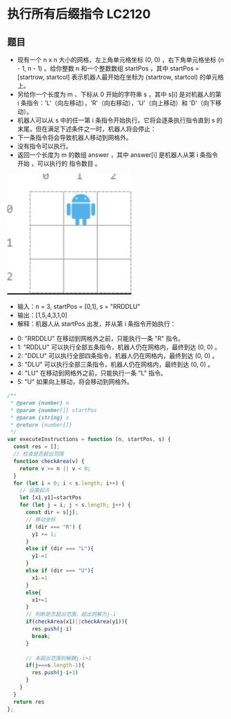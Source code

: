 # 执行所有后缀指令 LC2120

## 题目
* 现有一个 n x n 大小的网格，左上角单元格坐标 (0, 0) ，右下角单元格坐标 (n - 1, n - 1) 。给你整数 n 和一个整数数组 startPos ，其中 startPos = [startrow, startcol] 表示机器人最开始在坐标为 (startrow, startcol) 的单元格上。
* 另给你一个长度为 m 、下标从 0 开始的字符串 s ，其中 s[i] 是对机器人的第 i 条指令：'L'（向左移动），'R'（向右移动），'U'（向上移动）和 'D'（向下移动）。
* 机器人可以从 s 中的任一第 i 条指令开始执行。它将会逐条执行指令直到 s 的末尾，但在满足下述条件之一时，机器人将会停止：
* 下一条指令将会导致机器人移动到网格外。
* 没有指令可以执行。
* 返回一个长度为 m 的数组 answer ，其中 answer[i] 是机器人从第 i 条指令 开始 ，可以执行的 指令数目 。

![img](/img/执行所有后缀指令.png)
* 输入：n = 3, startPos = [0,1], s = "RRDDLU"
* 输出：[1,5,4,3,1,0]
* 解释：机器人从 startPos 出发，并从第 i 条指令开始执行：
- 0: "RRDDLU" 在移动到网格外之前，只能执行一条 "R" 指令。
- 1:  "RDDLU" 可以执行全部五条指令，机器人仍在网格内，最终到达 (0, 0) 。
- 2:   "DDLU" 可以执行全部四条指令，机器人仍在网格内，最终到达 (0, 0) 。
- 3:    "DLU" 可以执行全部三条指令，机器人仍在网格内，最终到达 (0, 0) 。
- 4:     "LU" 在移动到网格外之前，只能执行一条 "L" 指令。
- 5:      "U" 如果向上移动，将会移动到网格外。

```javascript
/**
 * @param {number} n
 * @param {number[]} startPos
 * @param {string} s
 * @return {number[]}
 */
var executeInstructions = function (n, startPos, s) {
  const res = [];
  // 检查是否超出范围
  function checkArea(v) {
    return v >= n || v < 0;
  }
  for (let i = 0; i < s.length; i++) {
    // 设置起点
    let [x1,y1]=startPos
    for (let j = i; j < s.length; j++) {
      const dir = s[j];
      // 移动坐标
      if (dir === "R") {
        y1 += 1;
      }
      else if (dir === "L"){
        y1-=1
      }
      else if (dir === "U"){
        x1-=1
      }
      else{
        x1+=1
      }
      // 判断是否超出范围，超出则解为j-i
      if(checkArea(x1)||checkArea(y1)){
        res.push(j-i)
        break;
      }
      
      // 未超出范围则解魏j-i+1
      if(j===s.length-1){
        res.push(j-i+1)
      }
    }
  }
  return res
};
```
